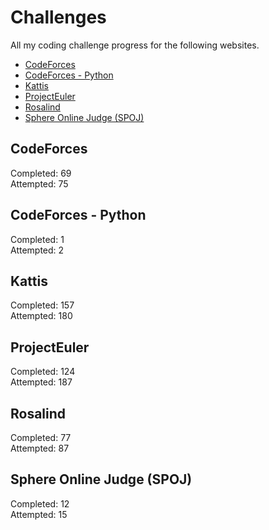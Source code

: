 
Challenges
==========


All my coding challenge progress for the following websites.

- [CodeForces](https://codeforces.com/)
- [CodeForces - Python](https://codeforces.com/)
- [Kattis](https://open.kattis.com/)
- [ProjectEuler](https://projecteuler.net/)
- [Rosalind](http://rosalind.info/problems/list-view/)
- [Sphere Online Judge (SPOJ)](https://www.spoj.com/)

  
## CodeForces
  
Completed: 69  
Attempted: 75  
## CodeForces - Python
  
Completed: 1  
Attempted: 2  
## Kattis
  
Completed: 157  
Attempted: 180  
## ProjectEuler
  
Completed: 124  
Attempted: 187  
## Rosalind
  
Completed: 77  
Attempted: 87  
## Sphere Online Judge (SPOJ)
  
Completed: 12  
Attempted: 15